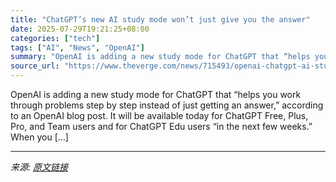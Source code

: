 ```yaml
---
title: "ChatGPT’s new AI study mode won’t just give you the answer"
date: 2025-07-29T19:21:25+08:00
categories: ["tech"]
tags: ["AI", "News", "OpenAI"]
summary: "OpenAI is adding a new study mode for ChatGPT that “helps you work through problems step by step instead of just getting an answer,” according to an OpenAI blog post. It will be available today for Ch"
source_url: "https://www.theverge.com/news/715493/openai-chatgpt-ai-study-mode-answer"
---
```


OpenAI is adding a new study mode for ChatGPT that “helps you work through problems step by step instead of just getting an answer,” according to an OpenAI blog post. It will be available today for ChatGPT Free, Plus, Pro, and Team users and for ChatGPT Edu users “in the next few weeks.” When you [&#8230;]

---

*来源: [原文链接](https://www.theverge.com/news/715493/openai-chatgpt-ai-study-mode-answer)*
